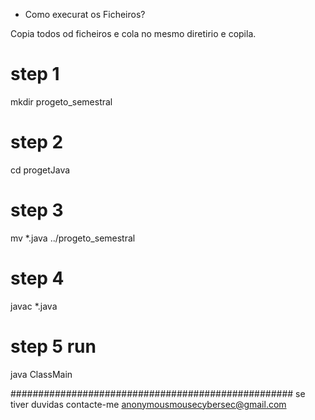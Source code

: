 * Como execurat os Ficheiros?

Copia todos od ficheiros e cola no mesmo diretirio e copila.
# step 1
mkdir progeto_semestral
# step 2
cd progetJava
# step 3
mv *.java ../progeto_semestral
# step 4
javac *.java
# step 5 run
java ClassMain

###################################################
se tiver duvidas contacte-me anonymousmousecybersec@gmail.com
